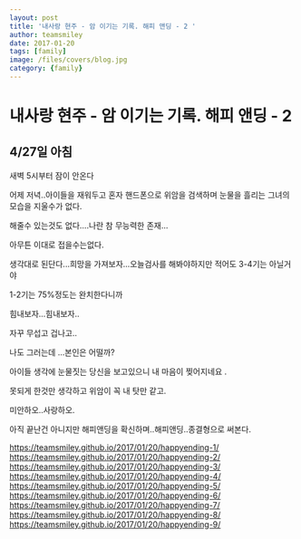 ```yaml
---
layout: post
title: '내사랑 현주 - 암 이기는 기록. 해피 앤딩 - 2 ' 
author: teamsmiley 
date: 2017-01-20
tags: [family]
image: /files/covers/blog.jpg
category: {family}
---
```


# 내사랑 현주 - 암 이기는 기록. 해피 앤딩 - 2

## 4/27일 아침 
새벽 5시부터 잠이 안온다

어제 저녁..아이들을 재워두고 혼자 핸드폰으로 위암을 검색하며 눈물을 흘리는 그녀의 모습을 지울수가 없다.

해줄수 있는것도 없다….나란 참 무능력한 존재…

아무튼 이대로 접을수는없다.

생각대로 된단다...희망을 가져보자...오늘검사를 해봐야하지만 적어도  3-4기는 아닐거야

1-2기는 75%정도는 완치한다니까 

힘내보자...힘내보자..

자꾸 무섭고 겁나고..

나도 그러는데 ...본인은 어떨까?

아이들 생각에 눈물짓는 당신을 보고있으니 내 마음이 찢어지네요 .

못되게 한것만 생각하고 위암이 꼭 내 탓만 같고.

미안하오..사랑하오.


아직 끝난건 아니지만 해피앤딩을 확신하며..해피앤딩..종결형으로 써본다.

<https://teamsmiley.github.io/2017/01/20/happyending-1/>
<https://teamsmiley.github.io/2017/01/20/happyending-2/>
<https://teamsmiley.github.io/2017/01/20/happyending-3/>
<https://teamsmiley.github.io/2017/01/20/happyending-4/>
<https://teamsmiley.github.io/2017/01/20/happyending-5/>
<https://teamsmiley.github.io/2017/01/20/happyending-6/>
<https://teamsmiley.github.io/2017/01/20/happyending-7/>
<https://teamsmiley.github.io/2017/01/20/happyending-8/>
<https://teamsmiley.github.io/2017/01/20/happyending-9/>
